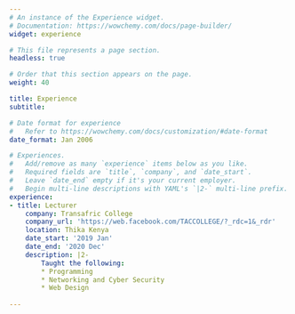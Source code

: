 ```yaml
---
# An instance of the Experience widget.
# Documentation: https://wowchemy.com/docs/page-builder/
widget: experience

# This file represents a page section.
headless: true

# Order that this section appears on the page.
weight: 40

title: Experience
subtitle:

# Date format for experience
#   Refer to https://wowchemy.com/docs/customization/#date-format
date_format: Jan 2006

# Experiences.
#   Add/remove as many `experience` items below as you like.
#   Required fields are `title`, `company`, and `date_start`.
#   Leave `date_end` empty if it's your current employer.
#   Begin multi-line descriptions with YAML's `|2-` multi-line prefix.
experience:
- title: Lecturer
    company: Transafric College
    company_url: 'https://web.facebook.com/TACCOLLEGE/?_rdc=1&_rdr'
    location: Thika Kenya
    date_start: '2019 Jan'
    date_end: '2020 Dec'
    description: |2-
        Taught the following:
        * Programming
        * Networking and Cyber Security
        * Web Design
  
---
```

